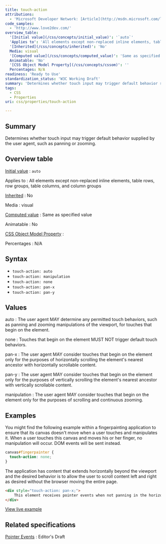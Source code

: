```yaml
---
title: touch-action
attributions:
  - 'Microsoft Developer Network: [Article](http://msdn.microsoft.com/library/ie/hh772044.aspx)'
code_samples:
  - 'http://www.love2dev.com/'
overview_table:
  '[Initial value](/css/concepts/initial_value)': '`auto`'
  'Applies to': 'All elements except non-replaced inline elements, table rows, row groups, table columns, and column groups'
  '[Inherited](/css/concepts/inherited)': 'No'
  Media: visual
  '[Computed value](/css/concepts/computed_value)': 'Same as specified value'
  Animatable: 'No'
  '[CSS Object Model Property](/css/concepts/cssom)': ''
  Percentages: N/A
readiness: 'Ready to Use'
standardization_status: 'W3C Working Draft'
summary: 'Determines whether touch input may trigger default behavior supplied by the user agent, such as panning or zooming.'
tags:
  - CSS
  - Properties
uri: css/properties/touch-action

---
```

## <span>Summary</span>

Determines whether touch input may trigger default behavior supplied by the user agent, such as panning or zooming.

## <span>Overview table</span>

[Initial value](/css/concepts/initial_value)
:   `auto`

Applies to
:   All elements except non-replaced inline elements, table rows, row groups, table columns, and column groups

[Inherited](/css/concepts/inherited)
:   No

Media
:   visual

[Computed value](/css/concepts/computed_value)
:   Same as specified value

Animatable
:   No

[CSS Object Model Property](/css/concepts/cssom)
:

Percentages
:   N/A

## <span>Syntax</span>

-   `touch-action: auto`
-   `touch-action: manipulation`
-   `touch-action: none`
-   `touch-action: pan-x`
-   `touch-action: pan-y`

## <span>Values</span>

auto
:   The user agent MAY determine any permitted touch behaviors, such as panning and zooming manipulations of the viewport, for touches that begin on the element.

none
:   Touches that begin on the element MUST NOT trigger default touch behaviors.

pan-x
:   The user agent MAY consider touches that begin on the element only for the purposes of horizontally scrolling the element's nearest ancestor with horizontally scrollable content.

pan-y
:   The user agent MAY consider touches that begin on the element only for the purposes of vertically scrolling the element's nearest ancestor with vertically scrollable content.

manipulation
:   The user agent MAY consider touches that begin on the element only for the purposes of scrolling and continuous zooming.

## <span>Examples</span>

You might find the following example within a fingerpainting application to ensure that its canvas doesn't move when a user touches and manipulates it. When a user touches this canvas and moves his or her finger, no manipulation will occur. DOM events will be sent instead.

``` css
canvas#fingerpainter {
  touch-action: none;
}
```

The application has content that extends horizontally beyond the viewport and the desired behavior is to allow the user to scroll content left and right as desired without the browser moving the entire page.

``` html
<div style="touch-action: pan-x;">
    This element receives pointer events when not panning in the horizontal direction.
</div>
```

[View live example](http://www.love2dev.com/)

## <span>Related specifications</span>

[Pointer Events](https://dvcs.w3.org/hg/pointerevents/raw-file/tip/pointerEvents.html#the-touch-action-css-property)
:   Editor's Draft

